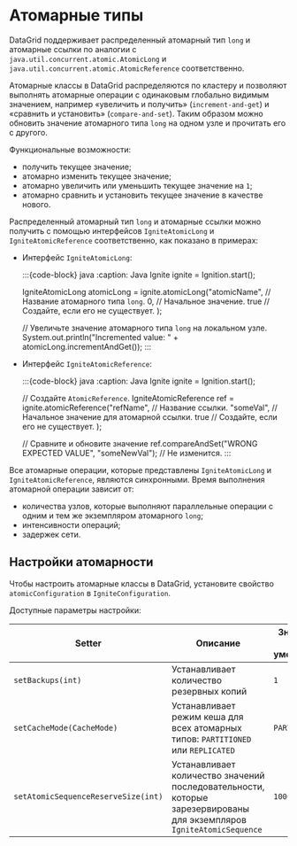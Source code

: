 # Атомарные типы

DataGrid поддерживает распределенный атомарный тип `long` и атомарные ссылки по аналогии с `java.util.concurrent.atomic.AtomicLong` и `java.util.concurrent.atomic.AtomicReference` соответственно.

Атомарные классы в DataGrid распределяются по кластеру и позволяют выполнять атомарные операции с одинаковым глобально видимым значением, например «увеличить и получить» (`increment-and-get`) и «сравнить и установить» (`compare-and-set`). Таким образом можно обновить значение атомарного типа `long` на одном узле и прочитать его с другого.

Функциональные возможности:

- получить текущее значение;
- атомарно изменить текущее значение;
- атомарно увеличить или уменьшить текущее значение на `1`;
- атомарно сравнить и установить текущее значение в качестве нового.

Распределенный атомарный тип `long` и атомарные ссылки можно получить с помощью интерфейсов `IgniteAtomicLong` и `IgniteAtomicReference` соответственно, как показано в примерах:

- Интерфейс `IgniteAtomicLong`:

  :::{code-block} java
  :caption: Java
  Ignite ignite = Ignition.start();

  IgniteAtomicLong atomicLong = ignite.atomicLong("atomicName", // Название атомарного типа `long`.
          0, // Начальное значение.
          true // Создайте, если его не существует.
  );

  // Увеличьте значение атомарного типа `long` на локальном узле.
  System.out.println("Incremented value: " + atomicLong.incrementAndGet());
  :::

- Интерфейс `IgniteAtomicReference`:

  :::{code-block} java
  :caption: Java
  Ignite ignite = Ignition.start();

  // Создайте `AtomicReference`.
  IgniteAtomicReference<String> ref = ignite.atomicReference("refName", // Название ссылки.
          "someVal", // Начальное значение для атомарной ссылки.
          true // Создайте, если его не существует.
  );

  // Сравните и обновите значение
  ref.compareAndSet("WRONG EXPECTED VALUE", "someNewVal"); // Не изменится.
  :::

Все атомарные операции, которые представлены `IgniteAtomicLong` и `IgniteAtomicReference`, являются синхронными. Время выполнения атомарной операции зависит от:

- количества узлов, которые выполняют параллельные операции с одним и тем же экземпляром атомарного `long`;
- интенсивности операций;
- задержек сети.

## Настройки атомарности

Чтобы настроить атомарные классы в DataGrid, установите свойство `atomicConfiguration` в `IgniteConfiguration`.

Доступные параметры настройки:

| Setter | Описание | Значение по умолчанию |
|---|---|---|
| `setBackups(int)` | Устанавливает количество резервных копий | `1` |
| `setCacheMode(CacheMode)` | Устанавливает режим кеша для всех атомарных типов: `PARTITIONED` или `REPLICATED` | `PARTITIONED` |
| `setAtomicSequenceReserveSize(int)` | Устанавливает количество значений последовательности, которые зарезервированы для экземпляров `IgniteAtomicSequence` | `1000` |